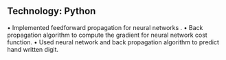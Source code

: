 Technology:
Python
---------------------------------------------------------------------------------------------------------------
• Implemented feedforward propagation for neural networks .
• Back propagation algorithm to compute the gradient for neural network cost function.
• Used neural network and back propagation algorithm to predict hand written digit.

